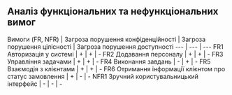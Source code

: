 ## Аналіз функціональних та нефункціональних вимог

Вимоги (FR, NFR) | Загроза порушення конфіденційності | Загроза порушення цілісності | Загроза порушення доступності
--- | --- | ---
FR1 Авторизація у системі | + | + | -
FR2 Додавання персоналу | + | + | -
FR3 Управління задачами | + | + | -
FR4 Виконання завдань | - | + | -
FR5 Взаємодія з клієнтами | + | + | -
FR6 Отримання інформації клієнтом про статус замовлення | + | - | -
NFR1 Зручний користувальницький iнтерфейс | - | - | -
